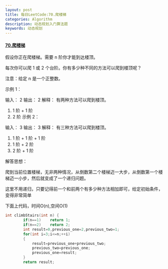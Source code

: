 ```yaml
---
layout: post
title: 每日LeetCode:70.爬楼梯
categories: Algorithm
description: 动态规划入门算法题
keywords: 动态规划
---
```


#### [70.爬楼梯](https://leetcode-cn.com/problems/maximum-subarray/)

假设你正在爬楼梯。需要 n 阶你才能到达楼顶。

每次你可以爬 1 或 2 个台阶。你有多少种不同的方法可以爬到楼顶呢？

注意：给定 n 是一个正整数。

示例 1：

输入： 2
输出： 2
解释： 有两种方法可以爬到楼顶。

1.  1 阶 + 1 阶
2.  2 阶
示例 2：

输入： 3
输出： 3
解释： 有三种方法可以爬到楼顶。
1.  1 阶 + 1 阶 + 1 阶
2.  1 阶 + 2 阶
3.  2 阶 + 1 阶

解答思想：

爬到当前位置楼梯，无非两种情况，从倒数第二个楼梯迈一大步，从倒数第一个楼梯迈一小步，然后就变成了一个递归问题。

这里不用递归，只要记得前一个和前两个有多少种方法相加即可，给定初始条件，变得非常简单

下面上代码，时间O(n),空间O(1)

```C
int climbStairs(int n) {
        if(n==1)    return 1;
        if(n==2)    return 2;
        int result=0,previous_one=2,previous_two=1;
        for(int i=3;i<=n;++i)
        {
            result=previous_one+previous_two;
            previous_two=previous_one;
            previous_one=result;           
        }
        return result; 
```

